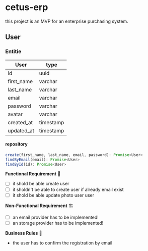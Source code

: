 # cetus-erp

this project is an MVP for an enterprise purchasing system.

## User

### Entitie

| User       | type      |
|------------|-----------|
| id         | uuid      |
| first_name | varchar   |
| last_name  | varchar   |
| email      | varchar   |
| password   | varchar   |
| avatar     | varchar   |
| created_at | timestamp |
| updated_at | timestamp |

#### repository

```javascript
create(first_name, last_name, email, password): Promise<User>
findByEmail(email): Promise<User>
findById(id): Promise<User>
```

**Functional Requirement** 🚥

- [ ] it shold be able create user
- [ ] it sholdn't be able to create user if already email exist
- [ ] it shold be able update photo user user

**Non-Functional Requirement** 🏗

- [ ] an email provider has to be implemented!
- [ ] an storage provider has to be implemented!

**Business Rules** 💼

- the user has to confirm the registration by email
